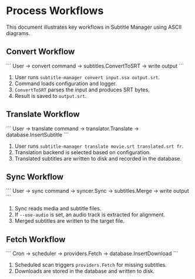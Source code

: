 <!-- file: docs/PROCESS_WORKFLOWS.md -->

# Process Workflows

This document illustrates key workflows in Subtitle Manager using ASCII
diagrams.

## Convert Workflow

\``` User -> convert command -> subtitles.ConvertToSRT -> write output \```

1. User runs `subtitle-manager convert input.ssa output.srt`.
2. Command loads configuration and logger.
3. `ConvertToSRT` parses the input and produces SRT bytes.
4. Result is saved to `output.srt`.

## Translate Workflow

\``` User -> translate command -> translator.Translate ->
database.InsertSubtitle \```

1. User runs `subtitle-manager translate movie.srt translated.srt fr`.
2. Translation backend is selected based on configuration.
3. Translated subtitles are written to disk and recorded in the database.

## Sync Workflow

\``` User -> sync command -> syncer.Sync -> subtitles.Merge -> write output \```

1. Sync reads media and subtitle files.
2. If `--use-audio` is set, an audio track is extracted for alignment.
3. Merged subtitles are written to the target file.

## Fetch Workflow

\``` Cron -> scheduler -> providers.Fetch -> database.InsertDownload \```

1. Scheduled scan triggers `providers.Fetch` for missing subtitles.
2. Downloads are stored in the database and written to disk.
